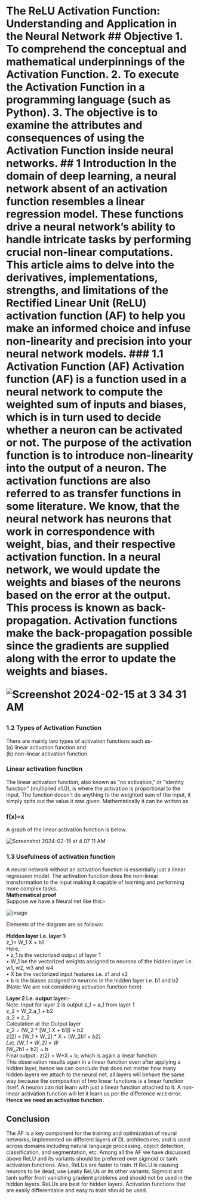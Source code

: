 <h1> The ReLU Activation Function: Understanding and Application in the Neural Network
## Objective
1. To comprehend the conceptual and mathematical underpinnings of the Activation Function.
2. To execute the Activation Function in a programming language (such as Python).
3. The objective is to examine the attributes and consequences of using the Activation     Function inside neural networks.
## 1    Introduction
In the domain of deep learning, a neural network absent of an activation function resembles a linear regression model. These functions drive a neural network’s ability to handle intricate tasks by performing crucial non-linear computations. This article aims to delve into the derivatives, implementations, strengths, and limitations of the Rectified Linear Unit (ReLU) activation function (AF) to help you make an informed choice and infuse non-linearity and precision into your neural network models.
### 1.1 Activation Function (AF)
Activation function (AF) is a function used in a neural network to compute the weighted sum of inputs and biases, which is in turn used to decide whether a neuron can be activated or not. The purpose of the activation function is to introduce non-linearity into the output of a neuron. The activation functions are also referred to as transfer functions in some literature.
We know, that the neural network has neurons that work in correspondence with weight, bias, and their respective activation function. In a neural network, we would update the weights and biases of the neurons based on the error at the output. This process is known as back-propagation. Activation functions make the back-propagation possible since the gradients are supplied along with the error to update the weights and biases.

![Screenshot 2024-02-15 at 3 34 31 AM](https://github.com/md-abu-shayid/Deep_Learning_Assignment_01/assets/118624581/012bdaff-588c-4b29-a2a1-b5bd9197566b)

### 1.2 Types of Activation Function
There are mainly two types of activation functions such as- <br>
(a)    linear activation function and <br>
(b)    non-linear activation function.

### Linear activation function
The linear activation function, also known as "no activation," or "identity function" (multiplied x1.0), is where the activation is proportional to the input. The function doesn't do anything to the weighted sum of the input, it simply spits out the value it was given. Mathematically it can be written as
### f(x)=x
A graph of the linear activation function is below.

![Screenshot 2024-02-15 at 4 07 11 AM](https://github.com/md-abu-shayid/Deep_Learning_Assignment_01/assets/118624581/d613150c-aed7-4939-b9d9-573a4fe1cef2)

### 1.3 Usefulness of activation function
A neural network without an activation function is essentially just a linear regression model. The activation function does the non-linear transformation to the input making it capable of learning and performing more complex tasks. <br>
<b>Mathematical proof</b><br>
Suppose we have a Neural net like this:-

![image](https://github.com/md-abu-shayid/Deep_Learning_Assignment_01/assets/118624581/91fa5ef2-b0f6-403a-bad5-90c59947bb4e)

Elements of the diagram are as follows:

<b>Hidden layer i.e. layer 1:</b><br>
z_1= W_1.X + b1 <br>
Here, <br>
•	z_1 is the vectorized output of layer 1 <br>
•	W_1 be the vectorized weights assigned to neurons of the hidden layer i.e. w1, w2, w3 and w4 <br>
•	X be the vectorized input features i.e. x1 and x2 <br>
•	b is the biases assigned to neurons in the hidden layer i.e. b1 and b2 <br>
(Note: We are not considering activation function here)

<b>Layer 2 i.e. output layer:- </b><br>
Note: Input for layer 2 is output z_1 = a_1 from layer 1 <br>
z_2 = W_2.a_1 + b2  <br>
a_2 = z_2 <br>
Calculation at the Output layer <br>
z_2 = (W_2 * [W_1.X + b1]) + b2 <br>
z(2) = [W_1 * W_2] * X + [W_2*b1 + b2] <br>
Let, 
    [W_1 * W_2] = W <br>
    [W_2*b1 + b2] = b <br>
Final output : z(2) = W*X + b; which is again a linear function <br>
This observation results again in a linear function even after applying a hidden layer, hence we can conclude that does not matter how many hidden layers we attach to the neural net, all layers will behave the same way because the composition of two linear functions is a linear function itself. A neuron can not learn with just a linear function attached to it. A non-linear activation function will let it learn as per the difference w.r.t error. <b> Hence we need an activation function. </b>
## Conclusion
The AF is a key component for the training and optimization of neural networks, implemented on different layers of DL architectures, and is used across domains including natural language processing, object detection, classification, and segmentation, etc.
Among all the AF we have discussed above ReLU and its variants should be preferred over sigmoid or tanh activation functions. Also, ReLUs are faster to train. If ReLU is causing neurons to be dead, use Leaky ReLUs or its other variants. Sigmoid and tanh suffer from vanishing gradient problems and should not be used in the hidden layers. ReLUs are best for hidden layers. Activation functions that are easily differentiable and easy to train should be used.
